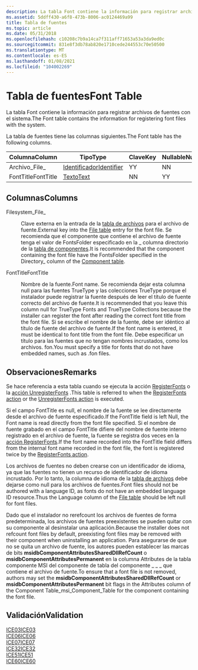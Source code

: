 ```yaml
---
description: La tabla Font contiene la información para registrar archivos de fuentes con el sistema.
ms.assetid: 5ddff430-a6f8-473b-8006-ac0124469a99
title: Tabla de fuentes
ms.topic: article
ms.date: 05/31/2018
ms.openlocfilehash: c10208c7b9a14ca7f311aff71653a53a3da9ed0c
ms.sourcegitcommit: 831e8f3db78ab820e1710cede244553c70e50500
ms.translationtype: MT
ms.contentlocale: es-ES
ms.lasthandoff: 01/08/2021
ms.locfileid: "104002269"
---
```

# <a name="font-table"></a><span data-ttu-id="56f44-103">Tabla de fuentes</span><span class="sxs-lookup"><span data-stu-id="56f44-103">Font Table</span></span>

<span data-ttu-id="56f44-104">La tabla Font contiene la información para registrar archivos de fuentes con el sistema.</span><span class="sxs-lookup"><span data-stu-id="56f44-104">The Font table contains the information for registering font files with the system.</span></span>

<span data-ttu-id="56f44-105">La tabla de fuentes tiene las columnas siguientes.</span><span class="sxs-lookup"><span data-stu-id="56f44-105">The Font table has the following columns.</span></span>



| <span data-ttu-id="56f44-106">Columna</span><span class="sxs-lookup"><span data-stu-id="56f44-106">Column</span></span>    | <span data-ttu-id="56f44-107">Tipo</span><span class="sxs-lookup"><span data-stu-id="56f44-107">Type</span></span>                         | <span data-ttu-id="56f44-108">Clave</span><span class="sxs-lookup"><span data-stu-id="56f44-108">Key</span></span> | <span data-ttu-id="56f44-109">Nullable</span><span class="sxs-lookup"><span data-stu-id="56f44-109">Nullable</span></span> |
|-----------|------------------------------|-----|----------|
| <span data-ttu-id="56f44-110">Archivo\_</span><span class="sxs-lookup"><span data-stu-id="56f44-110">File\_</span></span>    | [<span data-ttu-id="56f44-111">Identificador</span><span class="sxs-lookup"><span data-stu-id="56f44-111">Identifier</span></span>](identifier.md) | <span data-ttu-id="56f44-112">Y</span><span class="sxs-lookup"><span data-stu-id="56f44-112">Y</span></span>   | <span data-ttu-id="56f44-113">N</span><span class="sxs-lookup"><span data-stu-id="56f44-113">N</span></span>        |
| <span data-ttu-id="56f44-114">FontTitle</span><span class="sxs-lookup"><span data-stu-id="56f44-114">FontTitle</span></span> | [<span data-ttu-id="56f44-115">Texto</span><span class="sxs-lookup"><span data-stu-id="56f44-115">Text</span></span>](text.md)             | <span data-ttu-id="56f44-116">N</span><span class="sxs-lookup"><span data-stu-id="56f44-116">N</span></span>   | <span data-ttu-id="56f44-117">Y</span><span class="sxs-lookup"><span data-stu-id="56f44-117">Y</span></span>        |



 

## <a name="columns"></a><span data-ttu-id="56f44-118">Columnas</span><span class="sxs-lookup"><span data-stu-id="56f44-118">Columns</span></span>

<dl> <dt>

<span data-ttu-id="56f44-119"><span id="File_"></span><span id="file_"></span><span id="FILE_"></span>Filesystem\_</span><span class="sxs-lookup"><span data-stu-id="56f44-119"><span id="File_"></span><span id="file_"></span><span id="FILE_"></span>File\_</span></span>
</dt> <dd>

<span data-ttu-id="56f44-120">Clave externa en la entrada de la [tabla de archivos](file-table.md) para el archivo de fuente.</span><span class="sxs-lookup"><span data-stu-id="56f44-120">External key into the [File table](file-table.md) entry for the font file.</span></span> <span data-ttu-id="56f44-121">Se recomienda que el componente que contiene el archivo de fuente tenga el valor de FontsFolder especificado en la \_ columna directorio de la [tabla de componentes](component-table.md).</span><span class="sxs-lookup"><span data-stu-id="56f44-121">It is recommended that the component containing the font file have the FontsFolder specified in the Directory\_ column of the [Component table](component-table.md).</span></span>

</dd> <dt>

<span data-ttu-id="56f44-122"><span id="FontTitle"></span><span id="fonttitle"></span><span id="FONTTITLE"></span>FontTitle</span><span class="sxs-lookup"><span data-stu-id="56f44-122"><span id="FontTitle"></span><span id="fonttitle"></span><span id="FONTTITLE"></span>FontTitle</span></span>
</dt> <dd>

<span data-ttu-id="56f44-123">Nombre de la fuente.</span><span class="sxs-lookup"><span data-stu-id="56f44-123">Font name.</span></span> <span data-ttu-id="56f44-124">Se recomienda dejar esta columna null para las fuentes TrueType y las colecciones TrueType porque el instalador puede registrar la fuente después de leer el título de fuente correcto del archivo de fuente.</span><span class="sxs-lookup"><span data-stu-id="56f44-124">It is recommended that you leave this column null for TrueType Fonts and TrueType Collections because the installer can register the font after reading the correct font title from the font file.</span></span> <span data-ttu-id="56f44-125">Si se escribe el nombre de la fuente, debe ser idéntico al título de fuente del archivo de fuente.</span><span class="sxs-lookup"><span data-stu-id="56f44-125">If the font name is entered, it must be identical to font title from the font file.</span></span> <span data-ttu-id="56f44-126">Debe especificar un título para las fuentes que no tengan nombres incrustados, como los archivos. fon.</span><span class="sxs-lookup"><span data-stu-id="56f44-126">You must specify a title for fonts that do not have embedded names, such as .fon files.</span></span>

</dd> </dl>

## <a name="remarks"></a><span data-ttu-id="56f44-127">Observaciones</span><span class="sxs-lookup"><span data-stu-id="56f44-127">Remarks</span></span>

<span data-ttu-id="56f44-128">Se hace referencia a esta tabla cuando se ejecuta la acción [RegisterFonts](registerfonts-action.md) o la [acción UnregisterFonts](unregisterfonts-action.md) .</span><span class="sxs-lookup"><span data-stu-id="56f44-128">This table is referred to when the [RegisterFonts action](registerfonts-action.md) or the [UnregisterFonts action](unregisterfonts-action.md) is executed.</span></span>

<span data-ttu-id="56f44-129">Si el campo FontTitle es null, el nombre de la fuente se lee directamente desde el archivo de fuente especificado.</span><span class="sxs-lookup"><span data-stu-id="56f44-129">If the FontTitle field is left Null, the Font name is read directly from the font file specified.</span></span> <span data-ttu-id="56f44-130">Si el nombre de fuente grabado en el campo FontTitle difiere del nombre de fuente interno registrado en el archivo de fuente, la fuente se registra dos veces en la [acción RegisterFonts](registerfonts-action.md).</span><span class="sxs-lookup"><span data-stu-id="56f44-130">If the font name recorded into the FontTitle field differs from the internal font name recorded in the font file, the font is registered twice by the [RegisterFonts action](registerfonts-action.md).</span></span>

<span data-ttu-id="56f44-131">Los archivos de fuentes no deben crearse con un identificador de idioma, ya que las fuentes no tienen un recurso de identificador de idioma incrustado. Por lo tanto, la columna de idioma de la [tabla de archivos](file-table.md) debe dejarse como null para los archivos de fuentes.</span><span class="sxs-lookup"><span data-stu-id="56f44-131">Font files should not be authored with a language ID, as fonts do not have an embedded language ID resource.Thus the Language column of the [File table](file-table.md) should be left null for font files.</span></span>

<span data-ttu-id="56f44-132">Dado que el instalador no rerefcount los archivos de fuentes de forma predeterminada, los archivos de fuentes preexistentes se pueden quitar con su componente al desinstalar una aplicación.</span><span class="sxs-lookup"><span data-stu-id="56f44-132">Because the installer does not refcount font files by default, preexisting font files may be removed with their component when uninstalling an application.</span></span> <span data-ttu-id="56f44-133">Para asegurarse de que no se quita un archivo de fuente, los autores pueden establecer las marcas de bits **msidbComponentAttributesSharedDllRefCount** o **msidbComponentAttributesPermanent** en la columna Attributes de la tabla componente MSI del componente de tabla del componente \_ \_ \_ que contiene el archivo de fuente.</span><span class="sxs-lookup"><span data-stu-id="56f44-133">To ensure that a font file is not removed, authors may set the **msidbComponentAttributesSharedDllRefCount** or **msidbComponentAttributesPermanent** bit flags in the Attributes column of the Component Table\_msi\_Component\_Table for the component containing the font file.</span></span>

## <a name="validation"></a><span data-ttu-id="56f44-134">Validación</span><span class="sxs-lookup"><span data-stu-id="56f44-134">Validation</span></span>

<dl>

[<span data-ttu-id="56f44-135">ICE03</span><span class="sxs-lookup"><span data-stu-id="56f44-135">ICE03</span></span>](ice03.md)  
[<span data-ttu-id="56f44-136">ICE06</span><span class="sxs-lookup"><span data-stu-id="56f44-136">ICE06</span></span>](ice06.md)  
[<span data-ttu-id="56f44-137">ICE07</span><span class="sxs-lookup"><span data-stu-id="56f44-137">ICE07</span></span>](ice07.md)  
[<span data-ttu-id="56f44-138">ICE32</span><span class="sxs-lookup"><span data-stu-id="56f44-138">ICE32</span></span>](ice32.md)  
[<span data-ttu-id="56f44-139">ICE51</span><span class="sxs-lookup"><span data-stu-id="56f44-139">ICE51</span></span>](ice51.md)  
[<span data-ttu-id="56f44-140">ICE60</span><span class="sxs-lookup"><span data-stu-id="56f44-140">ICE60</span></span>](ice60.md)  
</dl>

 

 



